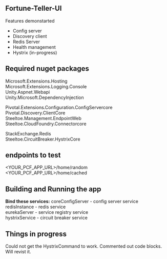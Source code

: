 ## Fortune-Teller-UI

Features demonstarted 

* Config server
* Discovery client
* Redis Server
* Health management
* Hystrix (in-progress)



 ## Required nuget packages

Microsoft.Extensions.Hosting  
Microsoft.Extensions.Logging.Console  
Unity.Aspnet.Webapi   
Unity.Microsoft.DependencyInjection  

Pivotal.Extensions.Configuration.ConfigServercore  
Pivotal.Discovery.ClientCore  
Steeltoe.Management.EndpointWeb  
Steeltoe.CloudFoundry.Connectorcore  

StackExchange.Redis  
Steeltoe.CircuitBreaker.HystrixCore  



## endpoints to test 

<YOUR_PCF_APP_URL>/home/random  
<YOUR_PCF_APP_URL>/home/cached  


## Building and Running the app

**Bind these services:**
coreConfigServer    -   config server service  
redisInstance       -   redis service   
eurekaServer        -   service registry service  
hystrixService      -   circuit breaker service  

## Things in progress
Could not get the HystrixCommand to work. Commented out code blocks. Will revist it.
